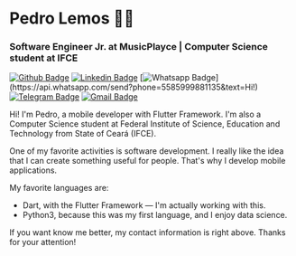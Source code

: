 # Pedro Lemos :man_technologist:
### Software Engineer Jr. at MusicPlayce | Computer Science student at IFCE

[![Github Badge](https://img.shields.io/badge/-Github-000?style=flat-square&logo=Github&logoColor=white&link=https://github.com/pedrolemoz)](https://github.com/pedrolemoz)
[![Linkedin Badge](https://img.shields.io/badge/-LinkedIn-blue?style=flat-square&logo=Linkedin&logoColor=white&link=https://www.linkedin.com/in/pedrolemoz/)](https://www.linkedin.com/in/pedrolemoz/)
[![Whatsapp Badge](https://img.shields.io/badge/-Whatsapp-4CA143?style=flat-square&labelColor=4CA143&logo=whatsapp&logoColor=white&link=https://api.whatsapp.com/send?phone=5585999881135&text=Hi!)](https://api.whatsapp.com/send?phone=5585999881135&text=Hi!)
[![Telegram Badge](https://img.shields.io/badge/-Telegram-1ca0f1?style=flat-square&labelColor=1ca0f1&logo=telegram&logoColor=white&link=https://t.me/pedrolemoz)](https://t.me/pedrolemoz)
[![Gmail Badge](https://img.shields.io/badge/-Gmail-c14438?style=flat-square&logo=Gmail&logoColor=white&link=mailto:lemozxpedro@gmail.com)](mailto:lemozxpedro@gmail.com)

Hi! I'm Pedro, a mobile developer with Flutter Framework.
I'm also a Computer Science student at Federal Institute of Science, Education and Technology from State of Ceará (IFCE).

One of my favorite activities is software development. I really like the idea that I can create something useful for people.
That's why I develop mobile applications.

My favorite languages are:

- Dart, with the Flutter Framework — I'm actually working with this.
- Python3, because this was my first language, and I enjoy data science.

If you want know me better, my contact information is right above. Thanks for your attention!
